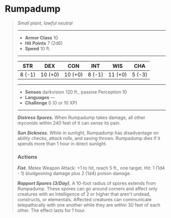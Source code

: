 # Rumpadump
>*Small plant, lawful neutral*
>___
>- **Armor Class** 10
>- **Hit Points** 7 (2d6)
>- **Speed** 10 ft.
>___
>|STR|DEX|CON|INT|WIS|CHA|
>|:---:|:---:|:---:|:---:|:---:|:---:|
>|8 (-1)|10 (+0)|10 (+0)|8 (-1)|11 (+0)|5 (-3)|
>___
>- **Senses** darkvision 120 ft., passive Perception 10
>- **Languages** —
>- **Challenge** 0 (0 or 10 XP)
>___
>***Distress Spores.*** When Rumpadump takes damage, all other myconids within 240 feet of it can sense its pain.  
>
>***Sun Sickness.*** While in sunlight, Rumpadump has disadvantage on ability checks, attack rolls, and saving throws. Rumpadump dies if it spends more than 1 hour in direct sunlight.  
>
>### Actions
>***Fist.*** Melee Weapon Attack: +1 to hit, reach 5 ft., one target. Hit: 1 (1d4 - 1) bludgeoning damage plus 2 (1d4) poison damage.  
>
>***Rapport Spores (3/Day).*** A 10-foot radius of spores extends from Rumpadump. These spores can go around corners and affect only creatures with an Intelligence of 2 or higher that aren't undead, constructs, or elementals. Affected creatures can communicate telepathically with one another while they are within 30 feet of each other. The effect lasts for 1 hour.